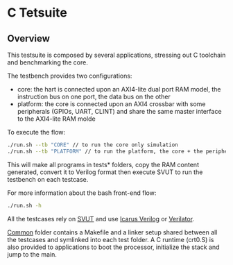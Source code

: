 # C Tetsuite

## Overview

This testsuite is composed by several applications, stressing out C toolchain and
benchmarking the core.

The testbench provides two configurations:

- core: the hart is connected upon an AXI4-lite dual port RAM model, the instruction
  bus on one port, the data bus on the other
- platform: the core is connected upon an AXI4 crossbar with some peripherals
  (GPIOs, UART, CLINT) and share the same master interface to the AXI4-lite RAM molde

To execute the flow:

```bash
./run.sh --tb "CORE" // to run the core only simulation
./run.sh --tb "PLATFORM" // to run the platform, the core + the peripherals
```

This will make all programs in tests\* folders, copy the RAM content generated,
convert it to Verilog format then execute SVUT to run the testbench on each
testcase.

For more information about the bash front-end flow:

```bash
./run.sh -h
```

All the testcases rely on [SVUT](https://github.com/dpretet/svut) and use
[Icarus Verilog](http://iverilog.icarus.com) or [Verilator](https://github.com/verilator).

[Common](tests/common) folder contains a Makefile and a linker setup shared between
all the testcases and symlinked into each test folder. A C runtime (crt0.S) is also provided
to applications to boot the processor, initialize the stack and jump to the main.
